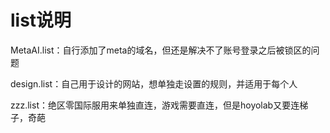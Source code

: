 <h1>list说明</h1>
<p>MetaAI.list：自行添加了meta的域名，但还是解决不了账号登录之后被锁区的问题</p>
<p>design.list：自己用于设计的网站，想单独走设置的规则，并适用于每个人</p>
<p>zzz.list：绝区零国际服用来单独直连，游戏需要直连，但是hoyolab又要连梯子，奇葩</p>
